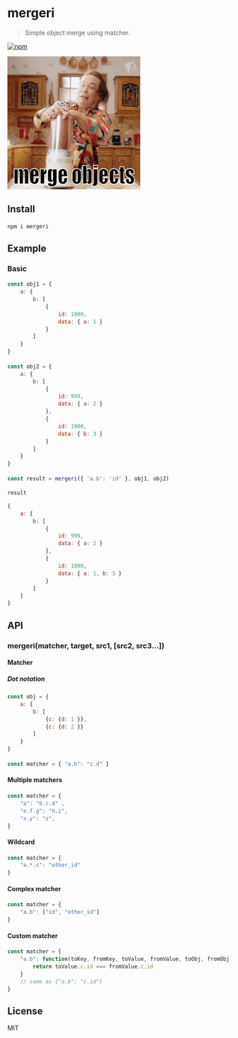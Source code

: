 # mergeri
> Simple object merge using matcher.

[![npm](https://img.shields.io/npm/v/mergeri.svg?style=flat-square)](https://www.npmjs.com/package/mergeri)

![merge objects](pain.gif)

## Install
```sh
npm i mergeri
```

## Example
### Basic
```js
const obj1 = {
    a: {
        b: [
            {
                id: 1000,
                data: { a: 1 }
            }
        ]
    }
}

const obj2 = {
    a: {
        b: [
            {
                id: 999,
                data: { a: 2 }
            },
            {
                id: 1000,
                data: { b: 3 }
            }
        ]
    }
}

const result = mergeri({ 'a.b': 'id' }, obj1, obj2)
```

`result`
```js
{
    a: {
        b: [
            {
                id: 999,
                data: { a: 2 }
            },
            {
                id: 1000,
                data: { a: 1, b: 3 }
            }
        ]
    }
}
```

## API
### mergeri(matcher, target, src1, [src2, src3...])

#### Matcher

##### Dot notation
```js
const obj = {
    a: { 
        b: [
            {c: {d: 1 }},
            {c: {d: 2 }}
        ] 
    }
}

const matcher = { "a.b": "c.d" }
```

#### Multiple matchers
```js
const matcher = { 
    "a": "b.c.d" ,
    "e.f.g": "h.i",
    "x.y": "z",
}
```

#### Wildcard
```js
const matcher = { 
    "a.*.c": "other_id"
}
```

#### Complex matcher
```js
const matcher = { 
    "a.b": ["id", "other_id"]
}
```

#### Custom matcher
```js
const matcher = { 
    "a.b": function(toKey, fromKey, toValue, fromValue, toObj, fromObj) {
        return toValue.c.id === fromValue.c.id
    }
    // same as {"a.b": "c.id"}
}
```


## License
MIT